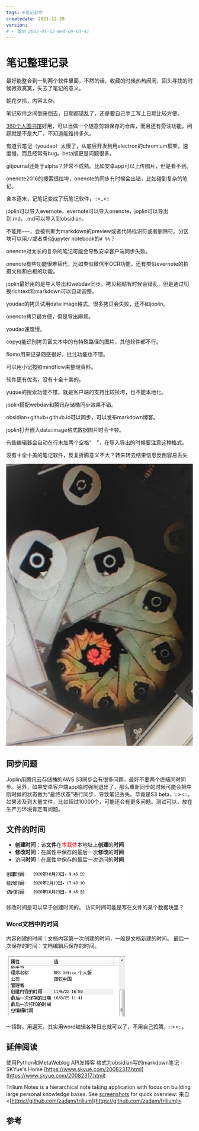 ```yaml
---
tags: #笔记软件 
createdate: 2021-12-20
version:
# + 增加 2022-01-12-Wed-09-03-41
---
```



# 笔记整理记录

最好能整合到一到两个软件里面，不然的话，收藏的时候热热闹闹，回头寻找的时候寂寂寞寞，失去了笔记的意义。

朝花夕拾，内容太杂。

笔记软件之间倒来倒去，日期都错乱了，还是要自己手工写上日期比较方便。

[360个人图书馆](http://360doc.com)好用，可以当做一个随意剪辑保存的仓库，而且还有旁注功能。问题就是不是大厂，不知道能维持多久。

有道云笔记（youdao）太慢了，从底层开发到用electron的chromium框架，速度慢，而且经常有bug。beta版更是问题很多。

gitjournal还处于alpha？非常不成熟。比如安卓app可以上传图片，但是看不到。

onenote2016的搜索很拉垮，onenote的同步有时候会出错，比如碰到复杂的笔记。

舍本逐末，记笔记变成了玩笔记软件，::>_<::

joplin可以导入evernote，evernote可以导入onenote，joplin可以导出到.md，.md可以导入到obsidian。

不能用`~~~`，会被判断为markdown的preview或者代码标识符或者删除符。分区块可以用`//`或者类似jupyter notebook的`# %%`？

onenote对太长的复杂的笔记可能会导致安卓客户端同步失败。

onenote有些功能很难替代，比如类似微信里OCR功能，还有类似evernote的拍摄文档和白板的功能。

joplin最好用的是导入导出和webdav同步。拷贝粘贴有时候会错乱，但是通过切换richtext和markdown可以自动调整。

youdao的拷贝试用data:image格式，很多拷贝会失败，还不如joplin。

onenote拷贝最方便，但是导出麻烦。

youdao速度慢。

copyq能识别拷贝富文本中的有特殊路径的图片，其他软件都不行。

flomo用来记录随感很好，批注功能也不错。

可以用小记按照mindflow来整理资料。

软件更有优劣，没有十全十美的。

yuque的搜索功能不错，就是客户端的支持比较拉垮，也不能本地化。

joplin搭配webdav和腾讯存储桶同步效果不错。

obsidian+github+github.io可以同步，可以发布markdown博客。

joplin打开嵌入data:image格式数据图片时会卡顿。

有些编辑器会自动在行末加两个空格“`  `”，在导入导出的时候要注意这种格式。

没有十全十美的笔记软件，反复折腾意义不大？转来转去结果信息反倒容易丢失

![自指分形图~@3x|200](/images/mmexport1640057557456.jpg)


## 同步问题
Joplin用腾讯云存储桶的AWS S3同步会有很多问题，最好不要两个终端同时同步。另外，如果安卓客户端app临时强制退出了，那么重新同步的时候可能会把中断时候的状态做为“最终状态”进行同步，导致笔记丢失。毕竟是S3 beta，::><::。如果涉及到大量文件，比如超过10000个，可能还会有更多问题。测试可以，放在生产力环境肯定有问题。



## 文件的时间
-   **创建时间**：该**文件**在<span style="font-family:default; font-size:default; color:red">本载体</span>本地址上**创建**的**时间**
-   **修改时间**：在属性中保存的最后一次**修改**的**时间**
-   访问**时间**：在属性中保存的最后一次访问的**时间**
 
![](/images/Pasted%20image%2020211231094331.png)

修改时间是可以早于创建时间的。
访问时间可能是写在文件的某个数据块里？

### Word文档中的时间
内容创建的时间：文档内容第一次创建的时间，一般是文档新建的时间。
最后一次保存的时间：文档编辑后保存的时间。

![](/images/Pasted%20image%2020211231093932.png)

一招鲜，用遍天。其实用word编辑各种日志就可以了，不用自己捣腾，::><::。

## 延伸阅读
使用Python和MetaWeblog API发博客 格式为obsidian写的markdown笔记 - SKYue's Home
[https://www.skyue.com/20082317.html](https://www.skyue.com/20082317.html)

Trilium Notes is a hierarchical note taking application with focus on building large personal knowledge bases. See [screenshots](https://github.com/zadam/trilium/wiki/Screenshot-tour) for quick overview:
来自 <[https://github.com/zadam/trilium](https://github.com/zadam/trilium)>

## 参考
